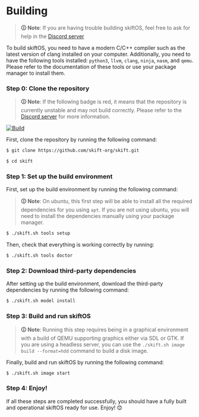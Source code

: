 # Building

> **🛈 Note**:
> If you are having trouble building skiftOS, feel free to ask for help in the [Discord server](https://discord.com/invite/gamGsfg)

To build skiftOS, you need to have a modern C/C++ compiler such as the latest version of clang installed on your computer. Additionally, you need to have the following tools installed: `python3`, `llvm`, `clang`, `ninja`, `nasm`, and `qemu`. Please refer to the documentation of these tools or use your package manager to install them.

### Step 0: Clone the repository

> **🛈 Note**:
> If the following badge is red, it means that the repository is currently unstable and may not build correctly. Please refer to the [Discord server](https://discord.com/invite/gamGsfg) for more information.

[![Build](https://github.com/skift-org/skift/actions/workflows/checks.yml/badge.svg)](https://github.com/skift-org/skift/actions/workflows/checks.yml)

First, clone the repository by running the following command:

```sh
$ git clone https://github.com/skift-org/skift.git

$ cd skift
```

### Step 1: Set up the build environment

First, set up the build environment by running the following command:

> **🛈 Note**:
> On ubuntu, this first step will be able to install all the required dependencies for you using `apt`. If you are not using ubuntu, you will need to install the dependencies manually using your package manager.

```sh
$ ./skift.sh tools setup
```

Then, check that everything is working correctly by running:

```sh
$ ./skift.sh tools doctor
```

### Step 2: Download third-party dependencies

After setting up the build environment, download the third-party dependencies by running the following command:

```sh
$ ./skift.sh model install
```

### Step 3: Build and run skiftOS

> **🛈 Note**:
> Running this step requires being in a graphical environment with a build of QEMU supporting graphics either via SDL or GTK. If you are using a headless server, you can use the `./skift.sh image build --format=hdd` command to build a disk image.

Finally, build and run skiftOS by running the following command:

```sh
$ ./skift.sh image start
```

### Step 4: Enjoy!

If all these steps are completed successfully, you should have a fully built and operational skiftOS ready for use. Enjoy! 😊
